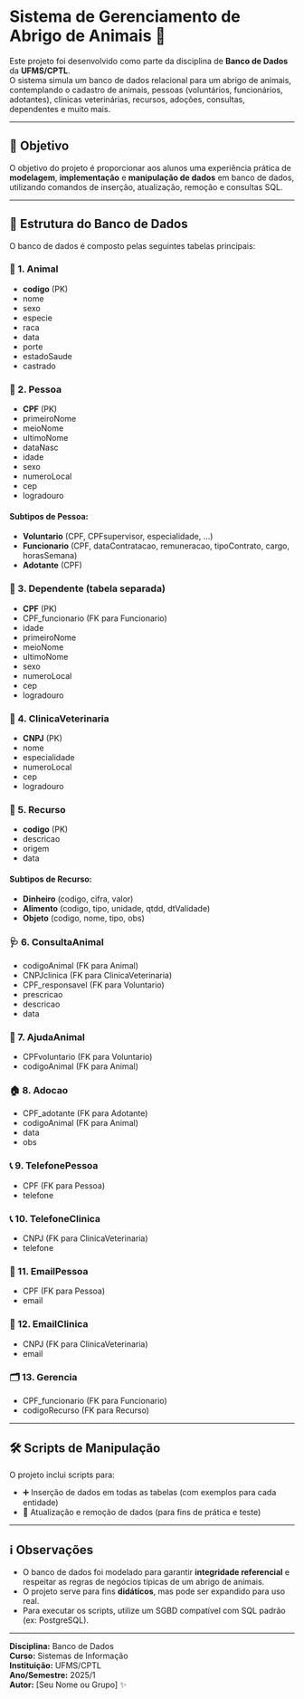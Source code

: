 # Sistema de Gerenciamento de Abrigo de Animais 🏡

Este projeto foi desenvolvido como parte da disciplina de **Banco de Dados** da **UFMS/CPTL**.  
O sistema simula um banco de dados relacional para um abrigo de animais, contemplando o cadastro de animais, pessoas (voluntários, funcionários, adotantes), clínicas veterinárias, recursos, adoções, consultas, dependentes e muito mais.

---

## 🎯 Objetivo

O objetivo do projeto é proporcionar aos alunos uma experiência prática de **modelagem**, **implementação** e **manipulação de dados** em banco de dados, utilizando comandos de inserção, atualização, remoção e consultas SQL.

---

## 📐 Estrutura do Banco de Dados

O banco de dados é composto pelas seguintes tabelas principais:

### 🐾 1. Animal
- **codigo** (PK)
- nome
- sexo
- especie
- raca
- data
- porte
- estadoSaude
- castrado

### 👤 2. Pessoa
- **CPF** (PK)
- primeiroNome
- meioNome
- ultimoNome
- dataNasc
- idade
- sexo
- numeroLocal
- cep
- logradouro

#### Subtipos de Pessoa:
- **Voluntario** (CPF, CPFsupervisor, especialidade, ...)
- **Funcionario** (CPF, dataContratacao, remuneracao, tipoContrato, cargo, horasSemana)
- **Adotante** (CPF)

### 👶 3. Dependente (tabela separada)
- **CPF** (PK)
- CPF_funcionario (FK para Funcionario)
- idade
- primeiroNome
- meioNome
- ultimoNome
- sexo
- numeroLocal
- cep
- logradouro

### 🏥 4. ClinicaVeterinaria
- **CNPJ** (PK)
- nome
- especialidade
- numeroLocal
- cep
- logradouro

### 💸 5. Recurso
- **codigo** (PK)
- descricao
- origem
- data

#### Subtipos de Recurso:
- **Dinheiro** (codigo, cifra, valor)
- **Alimento** (codigo, tipo, unidade, qtdd, dtValidade)
- **Objeto** (codigo, nome, tipo, obs)

### 🩺 6. ConsultaAnimal
- codigoAnimal (FK para Animal)
- CNPJclinica (FK para ClinicaVeterinaria)
- CPF_responsavel (FK para Voluntario)
- prescricao
- descricao
- data

### 🤝 7. AjudaAnimal
- CPFvoluntario (FK para Voluntario)
- codigoAnimal (FK para Animal)

### 🏠 8. Adocao
- CPF_adotante (FK para Adotante)
- codigoAnimal (FK para Animal)
- data
- obs

### 📞 9. TelefonePessoa
- CPF (FK para Pessoa)
- telefone

### 📞 10. TelefoneClinica
- CNPJ (FK para ClinicaVeterinaria)
- telefone

### 📧 11. EmailPessoa
- CPF (FK para Pessoa)
- email

### 📧 12. EmailClinica
- CNPJ (FK para ClinicaVeterinaria)
- email

### 🗂️ 13. Gerencia
- CPF_funcionario (FK para Funcionario)
- codigoRecurso (FK para Recurso)

---

## 🛠️ Scripts de Manipulação

O projeto inclui scripts para:
- ➕ Inserção de dados em todas as tabelas (com exemplos para cada entidade)
- 🔄 Atualização e remoção de dados (para fins de prática e teste)

---

## ℹ️ Observações

- O banco de dados foi modelado para garantir **integridade referencial** e respeitar as regras de negócios típicas de um abrigo de animais.
- O projeto serve para fins **didáticos**, mas pode ser expandido para uso real.
- Para executar os scripts, utilize um SGBD compatível com SQL padrão (ex: PostgreSQL).

---

**Disciplina:** Banco de Dados  
**Curso:** Sistemas de Informação  
**Instituição:** UFMS/CPTL  
**Ano/Semestre:** 2025/1  
**Autor:** [Seu Nome ou Grupo] ✨
